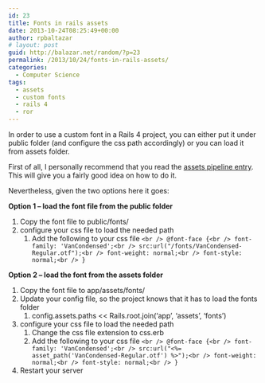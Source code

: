 ```yaml
---
id: 23
title: Fonts in rails assets
date: 2013-10-24T08:25:49+00:00
author: rpbaltazar
# layout: post
guid: http://balazar.net/random/?p=23
permalink: /2013/10/24/fonts-in-rails-assets/
categories:
  - Computer Science
tags:
  - assets
  - custom fonts
  - rails 4
  - ror
---
```

In order to use a custom font in a Rails 4 project, you can either put it under public folder (and configure the css path accordingly) or you can load it from assets folder.

First of all, I personally recommend that you read the [assets pipeline entry](http://edgeguides.rubyonrails.org/asset_pipeline.html). This will give you a fairly good idea on how to do it.

Nevertheless, given the two options here it goes:

**Option 1 &#8211; **load the font file from the public folder****

  1. Copy the font file to public/fonts/<whatever path you want>
  2. configure your css file to load the needed path
      1. Add the following to your css file
        `<br />
@font-face {<br />
font-family: 'VanCondensed';<br />
src:url("/fonts/VanCondensed-Regular.otf");<br />
font-weight: normal;<br />
font-style: normal;<br />
}`

**Option 2 &#8211; **load the font from the assets folder****

  1. Copy the font file to app/assets/fonts/<whatever path you want>
  2. Update your config file, so the project knows that it has to load the fonts folder
      1. config.assets.paths << Rails.root.join(&#8216;app&#8217;, &#8216;assets&#8217;, &#8216;fonts&#8217;)
  3. configure your css file to load the needed path
      1. Change the css file extension to css.erb
      2. Add the following to your css file
        `<br />
@font-face {<br />
font-family: 'VanCondensed';<br />
src:url("<%= asset_path('VanCondensed-Regular.otf') %>");<br />
font-weight: normal;<br />
font-style: normal;<br />
}`
  4. Restart your server

&nbsp;
